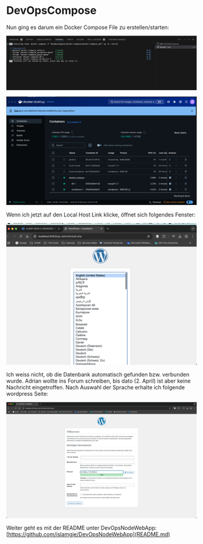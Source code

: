 # DevOpsCompose
Nun ging es darum ein Docker Compose File zu erstellen/starten:

![](images/04-compose-file_start.png)

![](images/04-compose-docker.png)

Wenn ich jetzt auf den Local Host Link klicke, öffnet sich folgendes Fenster: 

![](images/04-wordpress_link.png)

Ich weiss nicht, ob die Datenbank automatisch gefunden bzw. verbunden wurde. Adrian wollte ins Forum schreiben, bis dato (2. April) ist aber keine Nachricht eingetroffen. Nach Auswahl der Sprache erhalte ich folgende wordpress Seite: 

![](images/04-wordpress_installation.png)

Weiter geht es mit der README unter DevOpsNodeWebApp: [https://github.com/islamgje/DevOpsNodeWebApp](README.md)